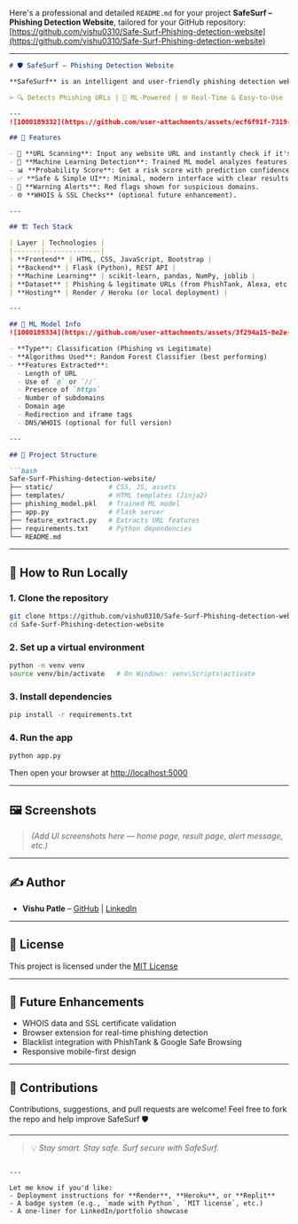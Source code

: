 Here's a professional and detailed `README.md` for your project **SafeSurf – Phishing Detection Website**, tailored for your GitHub repository: [https://github.com/vishu0310/Safe-Surf-Phishing-detection-website](https://github.com/vishu0310/Safe-Surf-Phishing-detection-website)

---

````markdown
# 🛡️ SafeSurf – Phishing Detection Website

**SafeSurf** is an intelligent and user-friendly phishing detection website built to **identify malicious URLs** in real-time using **machine learning** and **URL-based feature analysis**. The platform aims to empower users to browse the internet more safely by flagging suspicious websites before they cause harm.

> 🔍 Detects Phishing URLs | 🧠 ML-Powered | 🌐 Real-Time & Easy-to-Use

---
![1000189332](https://github.com/user-attachments/assets/ecf6f91f-7319-4092-a254-c21dc4292166)

## 🌟 Features

- 🔗 **URL Scanning**: Input any website URL and instantly check if it's malicious.
- 🧠 **Machine Learning Detection**: Trained ML model analyzes features like URL length, presence of IPs, special characters, redirection behavior, and more.
- 📊 **Probability Score**: Get a risk score with prediction confidence.
- ✅ **Safe & Simple UI**: Minimal, modern interface with clear results.
- 🚨 **Warning Alerts**: Red flags shown for suspicious domains.
- 🌐 **WHOIS & SSL Checks** (optional future enhancement).

---

## 🏗️ Tech Stack

| Layer | Technologies |
|-------|--------------|
| **Frontend** | HTML, CSS, JavaScript, Bootstrap |
| **Backend** | Flask (Python), REST API |
| **Machine Learning** | scikit-learn, pandas, NumPy, joblib |
| **Dataset** | Phishing & legitimate URLs (from PhishTank, Alexa, etc.) |
| **Hosting** | Render / Heroku (or local deployment) |

---

## 🧠 ML Model Info
![1000189334](https://github.com/user-attachments/assets/3f294a15-8e2e-4fd6-8111-8f5f146306e5)

- **Type**: Classification (Phishing vs Legitimate)
- **Algorithms Used**: Random Forest Classifier (best performing)
- **Features Extracted**:
  - Length of URL
  - Use of `@` or `//`
  - Presence of `https`
  - Number of subdomains
  - Domain age
  - Redirection and iframe tags
  - DNS/WHOIS (optional for full version)

---

## 📂 Project Structure

```bash
Safe-Surf-Phishing-detection-website/
├── static/              # CSS, JS, assets
├── templates/           # HTML templates (Jinja2)
├── phishing_model.pkl   # Trained ML model
├── app.py               # Flask server
├── feature_extract.py   # Extracts URL features
├── requirements.txt     # Python dependencies
└── README.md
````

---

## 🚀 How to Run Locally

### 1. Clone the repository

```bash
git clone https://github.com/vishu0310/Safe-Surf-Phishing-detection-website.git
cd Safe-Surf-Phishing-detection-website
```

### 2. Set up a virtual environment

```bash
python -m venv venv
source venv/bin/activate   # On Windows: venv\Scripts\activate
```

### 3. Install dependencies

```bash
pip install -r requirements.txt
```

### 4. Run the app

```bash
python app.py
```

Then open your browser at [http://localhost:5000](http://localhost:5000)

---

## 🖼️ Screenshots

> *(Add UI screenshots here — home page, result page, alert message, etc.)*

---

## ✍️ Author

* **Vishu Patle** – [GitHub](https://github.com/vishu0310) | [LinkedIn](https://www.linkedin.com/in/vishu0310/)

---

## 📃 License

This project is licensed under the [MIT License](LICENSE)

---

## 📢 Future Enhancements

* WHOIS data and SSL certificate validation
* Browser extension for real-time phishing detection
* Blacklist integration with PhishTank & Google Safe Browsing
* Responsive mobile-first design

---

## 🤝 Contributions

Contributions, suggestions, and pull requests are welcome!
Feel free to fork the repo and help improve SafeSurf 🛡️

---

> 💡 *Stay smart. Stay safe. Surf secure with SafeSurf.*

```

---

Let me know if you'd like:
- Deployment instructions for **Render**, **Heroku**, or **Replit**
- A badge system (e.g., `made with Python`, `MIT license`, etc.)
- A one-liner for LinkedIn/portfolio showcase
```

